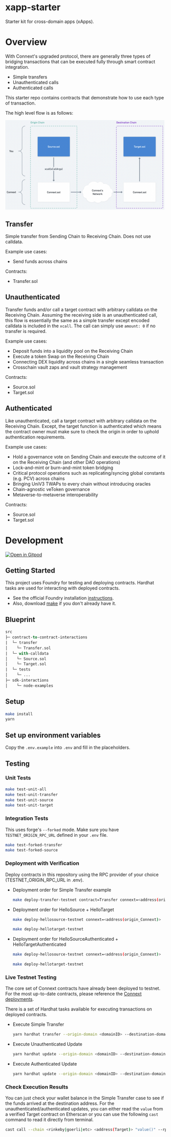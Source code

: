 # xapp-starter

Starter kit for cross-domain apps (xApps).
# Overview

With Connext's upgraded protocol, there are generally three types of bridging transactions that can be executed fully through smart contract integration.
- Simple transfers
- Unauthenticated calls
- Authenticated calls

This starter repo contains contracts that demonstrate how to use each type of transaction.

The high level flow is as follows:

<img src="documentation/assets/xcall.png" alt="drawing" width="500"/>

## Transfer

Simple transfer from Sending Chain to Receiving Chain. Does not use calldata. 

Example use cases:
- Send funds across chains

Contracts:
- Transfer.sol

## Unauthenticated 

Transfer funds and/or call a target contract with arbitrary calldata on the Receiving Chain. Assuming the receiving side is an unauthenticated call, this flow is essentially the same as a simple transfer except encoded calldata is included in the `xcall`. The call can simply use `amount: 0` if no transfer is required.

Example use cases:
- Deposit funds into a liquidity pool on the Receiving Chain
- Execute a token Swap on the Receiving Chain
- Connecting DEX liquidity across chains in a single seamless transaction
- Crosschain vault zaps and vault strategy management

Contracts:
- Source.sol
- Target.sol

## Authenticated

Like unauthenticated, call a target contract with arbitrary calldata on the Receiving Chain. Except, the target function is authenticated which means the contract owner must make sure to check the origin in order to uphold authentication requirements.

Example use cases:
- Hold a governance vote on Sending Chain and execute the outcome of it on the Receiving Chain (and other DAO operations)
- Lock-and-mint or burn-and-mint token bridging
- Critical protocol operations such as replicating/syncing global constants (e.g. PCV) across chains
- Bringing UniV3 TWAPs to every chain without introducing oracles
- Chain-agnostic veToken governance
- Metaverse-to-metaverse interoperability

Contracts:
- Source.sol
- Target.sol

# Development

[![Open in Gitpod](https://gitpod.io/button/open-in-gitpod.svg)](https://gitpod.io/#https://github.com/connext/xapp-starter)

## Getting Started

This project uses Foundry for testing and deploying contracts. Hardhat tasks are used for interacting with deployed contracts.

- See the official Foundry installation [instructions](https://github.com/gakonst/foundry/blob/master/README.md#installation).
- Also, download [make](https://askubuntu.com/questions/161104/how-do-i-install-make) if you don't already have it.

## Blueprint

```ml
src
├─ contract-to-contract-interactions
|  └─ transfer
│    └─ Transfer.sol
|  └─ with-calldata
│    └─ Source.sol
│    └─ Target.sol
|  └─ tests
│    └─ ...
├─ sdk-interactions
│    └─ node-examples
```
## Setup
```bash
make install
yarn
```

## Set up environment variables
Copy the `.env.example` into `.env` and fill in the placeholders.

## Testing

### Unit Tests

```bash
make test-unit-all
make test-unit-transfer
make test-unit-source
make test-unit-target
```

### Integration Tests

This uses forge's `--forked` mode. Make sure you have `TESTNET_ORIGIN_RPC_URL` defined in your `.env` file.
```bash
make test-forked-transfer
make test-forked-source
```

### Deployment with Verification

Deploy contracts in this repository using the RPC provider of your choice (TESTNET_ORIGIN_RPC_URL in .env).

- Deployment order for Simple Transfer example

    ```bash
    make deploy-transfer-testnet contract=Transfer connext=<address(origin_ConnextHandler)>
    ```

- Deployment order for HelloSource + HelloTarget

    ```bash
    make deploy-hellosource-testnet connext=<address(origin_Connext)>
    ```
    
    ```bash
    make deploy-hellotarget-testnet
    ```

- Deployment order for HelloSourceAuthenticated + HelloTargetAuthenticated

    ```bash
    make deploy-hellosource-testnet connext=<address(origin_Connext)>
    ```
    
    ```bash
    make deploy-hellotarget-testnet
    ```

### Live Testnet Testing

The core set of Connext contracts have already been deployed to testnet. For the most up-to-date contracts, please reference the [Connext deployments](https://github.com/connext/nxtp/tree/main/packages/deployments/contracts/deployments).

There is a set of Hardhat tasks available for executing transactions on deployed contracts.

- Execute Simple Transfer

  ```bash
  yarn hardhat transfer --origin-domain <domainID> --destination-domain <domainID> --contract-address <address(Transfer)> --token-address <address(origin_TestERC20)> --amount <amount>
  ```

- Execute Unauthenticated Update

  ```bash
  yarn hardhat update --origin-domain <domainID> --destination-domain <domainID> --source-address <address(Source)> --target-address <address(Target)> --value <value> --authenticated false
  ```

- Execute Authenticated Update

  ```bash
  yarn hardhat update --origin-domain <domainID> --destination-domain <domainID> --source-address <address(Source)> --target-address <address(Target)> ---value <value> --authenticated true
  ```

### Check Execution Results

You can just check your wallet balance in the Simple Transfer case to see if the funds arrived at the destination address. For the unauthenticated/authenticated updates, you can either read the `value` from a verified Target contract on Etherscan or you can use the following `cast` command to read it directly from terminal.

```bash
cast call --chain <rinkeby|goerli|etc> <address(Target)> "value()" --rpc-url <destination_rpc_url>
```